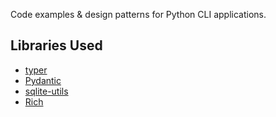 Code examples & design patterns for Python CLI applications.

## Libraries Used

* [typer](https://typer.tiangolo.com/)
* [Pydantic](https://docs.pydantic.dev/)
* [sqlite-utils](https://sqlite-utils.datasette.io/en/stable/)
* [Rich](https://rich.readthedocs.io/en/latest/index.html)